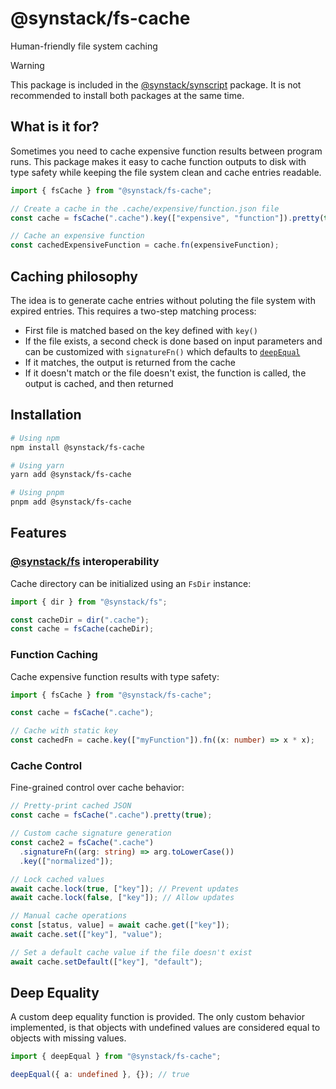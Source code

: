 # @synstack/fs-cache

Human-friendly file system caching

> [!WARNING]
> This package is included in the [@synstack/synscript](https://github.com/pAIrprogio/synscript) package. It is not recommended to install both packages at the same time.

## What is it for?

Sometimes you need to cache expensive function results between program runs. This package makes it easy to cache function outputs to disk with type safety while keeping the file system clean and cache entries readable.

```typescript
import { fsCache } from "@synstack/fs-cache";

// Create a cache in the .cache/expensive/function.json file
const cache = fsCache(".cache").key(["expensive", "function"]).pretty(true);

// Cache an expensive function
const cachedExpensiveFunction = cache.fn(expensiveFunction);
```

## Caching philosophy

The idea is to generate cache entries without poluting the file system with expired entries. This requires a two-step matching process:

- First file is matched based on the key defined with `key()`
- If the file exists, a second check is done based on input parameters and can be customized with `signatureFn()` which defaults to [`deepEqual`](#Deep-Equality)
- If it matches, the output is returned from the cache
- If it doesn't match or the file doesn't exist, the function is called, the output is cached, and then returned

## Installation

```bash
# Using npm
npm install @synstack/fs-cache

# Using yarn
yarn add @synstack/fs-cache

# Using pnpm
pnpm add @synstack/fs-cache
```

## Features

### [@synstack/fs](../fs/README.md) interoperability

Cache directory can be initialized using an `FsDir` instance:

```typescript
import { dir } from "@synstack/fs";

const cacheDir = dir(".cache");
const cache = fsCache(cacheDir);
```

### Function Caching

Cache expensive function results with type safety:

```typescript
import { fsCache } from "@synstack/fs-cache";

const cache = fsCache(".cache");

// Cache with static key
const cachedFn = cache.key(["myFunction"]).fn((x: number) => x * x);
```

### Cache Control

Fine-grained control over cache behavior:

```typescript
// Pretty-print cached JSON
const cache = fsCache(".cache").pretty(true);

// Custom cache signature generation
const cache2 = fsCache(".cache")
  .signatureFn((arg: string) => arg.toLowerCase())
  .key(["normalized"]);

// Lock cached values
await cache.lock(true, ["key"]); // Prevent updates
await cache.lock(false, ["key"]); // Allow updates

// Manual cache operations
const [status, value] = await cache.get(["key"]);
await cache.set(["key"], "value");

// Set a default cache value if the file doesn't exist
await cache.setDefault(["key"], "default");
```

## Deep Equality

A custom deep equality function is provided.
The only custom behavior implemented, is that objects with undefined values are considered equal to objects with missing values.

```typescript
import { deepEqual } from "@synstack/fs-cache";

deepEqual({ a: undefined }, {}); // true
```
